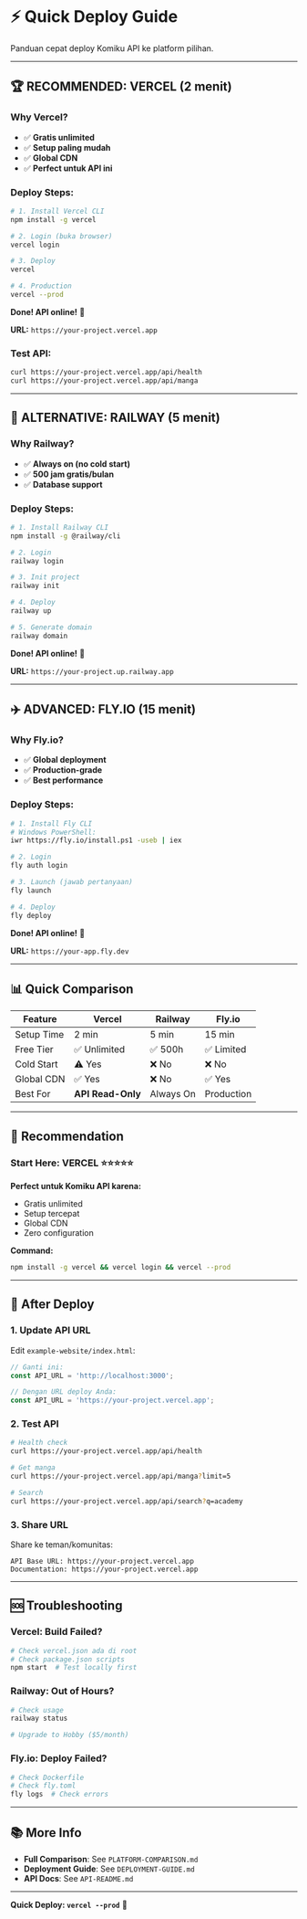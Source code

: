 # ⚡ Quick Deploy Guide

Panduan cepat deploy Komiku API ke platform pilihan.

---

## 🏆 RECOMMENDED: VERCEL (2 menit)

### Why Vercel?
- ✅ **Gratis unlimited**
- ✅ **Setup paling mudah**
- ✅ **Global CDN**
- ✅ **Perfect untuk API ini**

### Deploy Steps:

```bash
# 1. Install Vercel CLI
npm install -g vercel

# 2. Login (buka browser)
vercel login

# 3. Deploy
vercel

# 4. Production
vercel --prod
```

**Done! API online!** 🎉

**URL:** `https://your-project.vercel.app`

### Test API:
```bash
curl https://your-project.vercel.app/api/health
curl https://your-project.vercel.app/api/manga
```

---

## 🚂 ALTERNATIVE: RAILWAY (5 menit)

### Why Railway?
- ✅ **Always on (no cold start)**
- ✅ **500 jam gratis/bulan**
- ✅ **Database support**

### Deploy Steps:

```bash
# 1. Install Railway CLI
npm install -g @railway/cli

# 2. Login
railway login

# 3. Init project
railway init

# 4. Deploy
railway up

# 5. Generate domain
railway domain
```

**Done! API online!** 🎉

**URL:** `https://your-project.up.railway.app`

---

## ✈️ ADVANCED: FLY.IO (15 menit)

### Why Fly.io?
- ✅ **Global deployment**
- ✅ **Production-grade**
- ✅ **Best performance**

### Deploy Steps:

```bash
# 1. Install Fly CLI
# Windows PowerShell:
iwr https://fly.io/install.ps1 -useb | iex

# 2. Login
fly auth login

# 3. Launch (jawab pertanyaan)
fly launch

# 4. Deploy
fly deploy
```

**Done! API online!** 🎉

**URL:** `https://your-app.fly.dev`

---

## 📊 Quick Comparison

| Feature | Vercel | Railway | Fly.io |
|---------|--------|---------|--------|
| Setup Time | 2 min | 5 min | 15 min |
| Free Tier | ✅ Unlimited | ✅ 500h | ✅ Limited |
| Cold Start | ⚠️ Yes | ❌ No | ❌ No |
| Global CDN | ✅ Yes | ❌ No | ✅ Yes |
| Best For | **API Read-Only** | Always On | Production |

---

## 🎯 Recommendation

### Start Here: **VERCEL** ⭐⭐⭐⭐⭐

**Perfect untuk Komiku API karena:**
- Gratis unlimited
- Setup tercepat
- Global CDN
- Zero configuration

**Command:**
```bash
npm install -g vercel && vercel login && vercel --prod
```

---

## 🔧 After Deploy

### 1. Update API URL

Edit `example-website/index.html`:
```javascript
// Ganti ini:
const API_URL = 'http://localhost:3000';

// Dengan URL deploy Anda:
const API_URL = 'https://your-project.vercel.app';
```

### 2. Test API

```bash
# Health check
curl https://your-project.vercel.app/api/health

# Get manga
curl https://your-project.vercel.app/api/manga?limit=5

# Search
curl https://your-project.vercel.app/api/search?q=academy
```

### 3. Share URL

Share ke teman/komunitas:
```
API Base URL: https://your-project.vercel.app
Documentation: https://your-project.vercel.app
```

---

## 🆘 Troubleshooting

### Vercel: Build Failed?
```bash
# Check vercel.json ada di root
# Check package.json scripts
npm start  # Test locally first
```

### Railway: Out of Hours?
```bash
# Check usage
railway status

# Upgrade to Hobby ($5/month)
```

### Fly.io: Deploy Failed?
```bash
# Check Dockerfile
# Check fly.toml
fly logs  # Check errors
```

---

## 📚 More Info

- **Full Comparison**: See `PLATFORM-COMPARISON.md`
- **Deployment Guide**: See `DEPLOYMENT-GUIDE.md`
- **API Docs**: See `API-README.md`

---

**Quick Deploy: `vercel --prod`** 🚀
